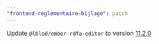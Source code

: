 ```yaml
---
"frontend-reglementaire-bijlage": patch
---
```


Update `@lblod/ember-rdfa-editor` to version [11.2.0](https://github.com/lblod/ember-rdfa-editor/releases/tag/v11.2.0)

